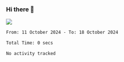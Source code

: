 ### Hi there 👋️

![](https://komarev.com/ghpvc/?username=Loner1024)

<!--START_SECTION:waka-->

```txt
From: 11 October 2024 - To: 18 October 2024

Total Time: 0 secs

No activity tracked
```

<!--END_SECTION:waka-->




